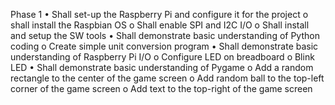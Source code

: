 Phase 1 
• Shall set-up the Raspberry Pi and configure it for the project 
o shall install the Raspbian OS
o Shall enable SPI and I2C I/O
o Shall install and setup the SW tools
• Shall demonstrate basic understanding of Python coding 
o Create simple unit conversion program 
• Shall demonstrate basic understanding of Raspberry Pi I/O 
o Configure LED on breadboard 
o Blink LED 
• Shall demonstrate basic understanding of Pygame 
o Add a random rectangle to the center of the game screen 
o Add random ball to the top-left corner of the game screen 
o Add text to the top-right of the game screen
